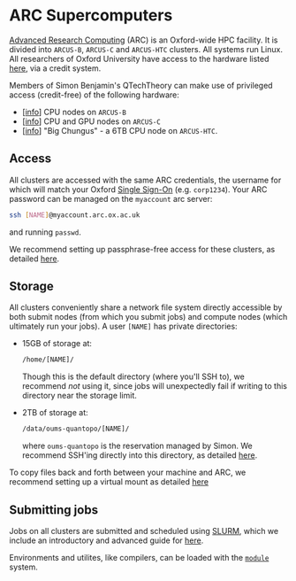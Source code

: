 ARC Supercomputers
==================

[Advanced Research Computing](https://www.arc.ox.ac.uk/) (ARC) is an Oxford-wide HPC facility.
It is divided into `ARCUS-B`, `ARCUS-C` and `ARCUS-HTC` clusters. All systems run Linux.
All researchers of Oxford University have access to the hardware listed [here](https://www.arc.ox.ac.uk/arc-systems), via a credit system.

Members of Simon Benjamin's QTechTheory can make use of privileged access (credit-free) of the following hardware:

- [[info](arcusB.md)] CPU nodes on `ARCUS-B`
- [[info](arcusC.md)] CPU and GPU nodes on `ARCUS-C`
- [[info](bigchungus.md)] "Big Chungus" - a 6TB CPU node on `ARCUS-HTC`.

## Access

All clusters are accessed with the same ARC credentials, the username for which will match your Oxford [Single Sign-On](https://help.it.ox.ac.uk/oxford-username-and-sso) (e.g. `corp1234`). Your ARC password can be managed on the `myaccount` arc server:
```bash
ssh [NAME]@myaccount.arc.ox.ac.uk
``` 
and running `passwd`.

We recommend setting up passphrase-free access for these clusters, as detailed [here](remotetips.md#ssh-without-passphrase).

## Storage

All clusters conveniently share a network file system directly accessible by both submit nodes (from which you submit jobs) and compute nodes (which ultimately run your jobs). A user `[NAME]` has private directories:
- 15GB of storage at:
  ```bash
  /home/[NAME]/
  ```
  Though this is the default directory (where you'll SSH to), we recommend *not* using it, since jobs will unexpectedly fail if writing to this directory near the storage limit.
 
- 2TB of storage at:
  ```bash
  /data/oums-quantopo/[NAME]/
  ```
  where `oums-quantopo` is the reservation managed by Simon. We recommend SSH'ing directly into this directory, as detailed [here](remotetips.md#ssh-to-a-specific-directory). 
 
To copy files back and forth between your machine and ARC, we recommend setting up a virtual mount as detailed [here](remotetips.md##mount-remote-drive)

## Submitting jobs

Jobs on all clusters are submitted and scheduled using [SLURM](https://slurm.schedmd.com/documentation.html), which we include an introductory and advanced guide for [here](slurmguide.md).

Environments and utilites, like compilers, can be loaded with the [`module`](https://curc.readthedocs.io/en/latest/compute/modules.html) system.




